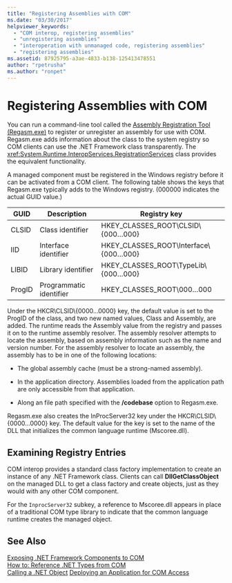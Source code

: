 ```yaml
---
title: "Registering Assemblies with COM"
ms.date: "03/30/2017"
helpviewer_keywords: 
  - "COM interop, registering assemblies"
  - "unregistering assemblies"
  - "interoperation with unmanaged code, registering assemblies"
  - "registering assemblies"
ms.assetid: 87925795-a3ae-4833-b138-125413478551
author: "rpetrusha"
ms.author: "ronpet"
---
```

# Registering Assemblies with COM
You can run a command-line tool called the [Assembly Registration Tool (Regasm.exe)](../tools/regasm-exe-assembly-registration-tool.md) to register or unregister an assembly for use with COM. Regasm.exe adds information about the class to the system registry so COM clients can use the .NET Framework class transparently. The <xref:System.Runtime.InteropServices.RegistrationServices> class provides the equivalent functionality.  
  
 A managed component must be registered in the Windows registry before it can be activated from a COM client. The following table shows the keys that Regasm.exe typically adds to the Windows registry. (000000 indicates the actual GUID value.)  
  
|GUID|Description|Registry key|  
|----------|-----------------|------------------|  
|CLSID|Class identifier|HKEY_CLASSES_ROOT\CLSID\\{000…000}|  
|IID|Interface identifier|HKEY_CLASSES_ROOT\Interface\\{000…000}|  
|LIBID|Library identifier|HKEY_CLASSES_ROOT\TypeLib\\{000…000}|  
|ProgID|Programmatic identifier|HKEY_CLASSES_ROOT\000…000|  
  
 Under the HKCR\CLSID\\{0000…0000} key, the default value is set to the ProgID of the class, and two new named values, Class and Assembly, are added. The runtime reads the Assembly value from the registry and passes it on to the runtime assembly resolver. The assembly resolver attempts to locate the assembly, based on assembly information such as the name and version number. For the assembly resolver to locate an assembly, the assembly has to be in one of the following locations:  
  
-   The global assembly cache (must be a strong-named assembly).  
  
-   In the application directory. Assemblies loaded from the application path are only accessible from that application.  
  
-   Along an file path specified with the **/codebase** option to Regasm.exe.  
  
 Regasm.exe also creates the InProcServer32 key under the HKCR\CLSID\\{0000…0000} key. The default value for the key is set to the name of the DLL that initializes the common language runtime (Mscoree.dll).  
  
## Examining Registry Entries  
 COM interop provides a standard class factory implementation to create an instance of any .NET Framework class. Clients can call **DllGetClassObject** on the managed DLL to get a class factory and create objects, just as they would with any other COM component.  
  
 For the `InprocServer32` subkey, a reference to Mscoree.dll appears in place of a traditional COM type library to indicate that the common language runtime creates the managed object.  
  
## See Also  
 [Exposing .NET Framework Components to COM](exposing-dotnet-components-to-com.md)  
 [How to: Reference .NET Types from COM](how-to-reference-net-types-from-com.md)  
 [Calling a .NET Object](https://msdn.microsoft.com/library/40c9626c-aea6-4bad-b8f0-c1de462efd33(v=vs.100))  
 [Deploying an Application for COM Access](https://msdn.microsoft.com/library/fb63564c-c1b9-4655-a094-a235625882ce(v=vs.100))
